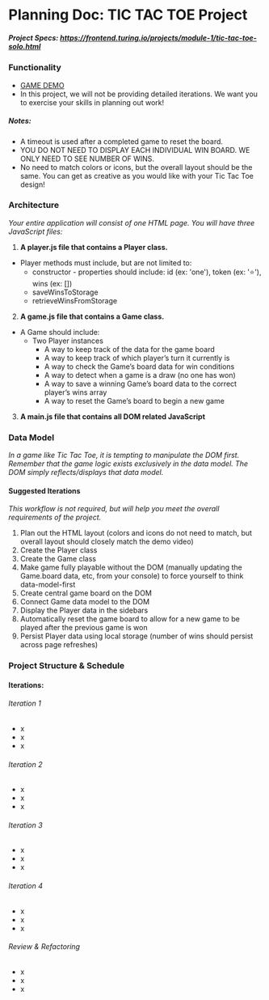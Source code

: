 # Planning Doc: TIC TAC TOE Project
##### Project Specs: https://frontend.turing.io/projects/module-1/tic-tac-toe-solo.html

### Functionality
* [GAME DEMO](https://youtu.be/p8UYR0Ixb5A)
* In this project, we will not be providing detailed iterations. We want you to exercise your skills in planning out work!

##### Notes:
* A timeout is used after a completed game to reset the board.
* YOU DO NOT NEED TO DISPLAY EACH INDIVIDUAL WIN BOARD. WE ONLY NEED TO SEE NUMBER OF WINS.
* No need to match colors or icons, but the overall layout should be the same. You can get as creative as you would like with your Tic Tac Toe design!

### Architecture
*Your entire application will consist of one HTML page. You will have three JavaScript files:*

1. **A player.js file that contains a Player class.**
  * Player methods must include, but are not limited to:
    * constructor - properties should include: id (ex: 'one'), token (ex: '⭐️'), wins (ex: [])
    * saveWinsToStorage
    * retrieveWinsFromStorage

2. **A game.js file that contains a Game class.**
  * A Game should include:
    * Two Player instances
      * A way to keep track of the data for the game board
      * A way to keep track of which player’s turn it currently is
      * A way to check the Game’s board data for win conditions
      * A way to detect when a game is a draw (no one has won)
      * A way to save a winning Game’s board data to the correct player’s wins array
      * A way to reset the Game’s board to begin a new game

3. **A main.js file that contains all DOM related JavaScript**

### Data Model
*In a game like Tic Tac Toe, it is tempting to manipulate the DOM first. Remember that the game logic exists exclusively in the data model. The DOM simply reflects/displays that data model.*

#### Suggested Iterations
*This workflow is not required, but will help you meet the overall requirements of the project.*

1. Plan out the HTML layout (colors and icons do not need to match, but overall layout should closely match the demo video)
2. Create the Player class
3. Create the Game class
4. Make game fully playable without the DOM (manually updating the Game.board data, etc, from your console) to force yourself to think data-model-first
5. Create central game board on the DOM
6. Connect Game data model to the DOM
7. Display the Player data in the sidebars
8. Automatically reset the game board to allow for a new game to be played after the previous game is won
9. Persist Player data using local storage (number of wins should persist across page refreshes)

### Project Structure & Schedule

#### Iterations:

###### Iteration 1
- x
- x
- x

###### Iteration 2
- x
- x
- x

###### Iteration 3
- x
- x
- x

###### Iteration 4
- x
- x
- x

###### Review & Refactoring
- x
- x
- x
